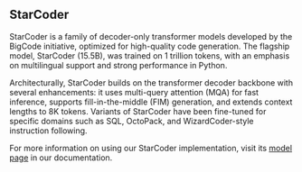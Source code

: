 ## StarCoder

StarCoder is a family of decoder-only transformer models developed by the BigCode initiative, optimized for high-quality code generation. The flagship model, StarCoder (15.5B), was trained on 1 trillion tokens, with an emphasis on multilingual support and strong performance in Python.

Architecturally, StarCoder builds on the transformer decoder backbone with several enhancements: it uses multi-query attention (MQA) for fast inference, supports fill-in-the-middle (FIM) generation, and extends context lengths to 8K tokens. Variants of StarCoder have been fine-tuned for specific domains such as SQL, OctoPack, and WizardCoder-style instruction following.

For more information on using our StarCoder implementation, visit its [model page](https://training-docs.cerebras.ai/rel-2.5.0/model-zoo/models/nlp/starcoder) in our documentation.
